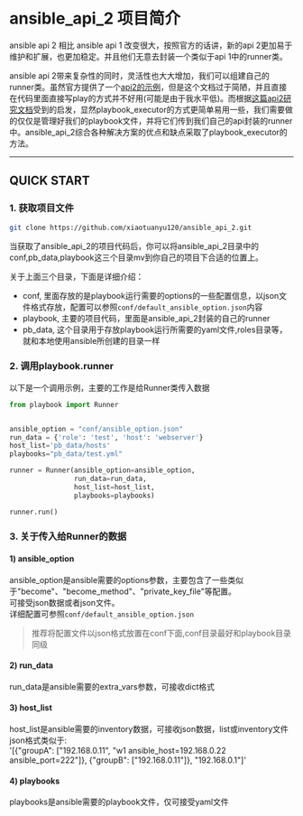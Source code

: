 # ansible_api_2 项目简介
ansible api 2 相比 ansible api 1 改变很大，按照官方的话讲，新的api 2更加易于维护和扩展，也更加稳定。并且他们无意去封装一个类似于api 1中的runner类。

ansible api 2带来复杂性的同时，灵活性也大大增加，我们可以组建自己的runner类。虽然官方提供了一个[api2的示例](http://docs.ansible.com/ansible/dev_guide/developing_api.html)，但是这个文档过于简陋，并且直接在代码里面直接写play的方式并不好用(可能是由于我水平低)。而根据[这篇api2研究文档](https://serversforhackers.com/running-ansible-2-programmatically)受到的启发，显然playbook_executor的方式更简单易用一些，我们需要做的仅仅是管理好我们的playbook文件，并将它们传到我们自己的api封装的runner中。ansible_api_2综合各种解决方案的优点和缺点采取了playbook_executor的方法。

---
## QUICK START
### 1. 获取项目文件
``` bash
git clone https://github.com/xiaotuanyu120/ansible_api_2.git
```
当获取了ansible_api_2的项目代码后，你可以将ansible_api_2目录中的conf,pb_data,playbook这三个目录mv到你自己的项目下合适的位置上。

关于上面三个目录，下面是详细介绍：
- conf, 里面存放的是playbook运行需要的options的一些配置信息，以json文件格式存放，配置可以参照`conf/default_ansible_option.json`内容
- playbook, 主要的项目代码，里面是ansible_api_2封装的自己的runner
- pb_data, 这个目录用于存放playbook运行所需要的yaml文件,roles目录等，就和本地使用ansible所创建的目录一样

### 2. 调用playbook.runner
以下是一个调用示例，主要的工作是给Runner类传入数据
``` python
from playbook import Runner


ansible_option = "conf/ansible_option.json"
run_data = {'role': 'test', 'host': 'webserver'}
host_list='pb_data/hosts'
playbooks="pb_data/test.yml"

runner = Runner(ansible_option=ansible_option,
                run_data=run_data,
                host_list=host_list,
                playbooks=playbooks)

runner.run()
```

### 3. 关于传入给Runner的数据
#### 1) ansible_option
ansible_option是ansible需要的options参数，主要包含了一些类似于"become"、"become_method"、"private_key_file"等配置。  
可接受json数据或者json文件。  
详细配置可参照`conf/default_ansible_option.json`  
> 推荐将配置文件以json格式放置在conf下面,conf目录最好和playbook目录同级

#### 2) run_data
run_data是ansible需要的extra_vars参数，可接收dict格式

#### 3) host_list
host_list是ansible需要的inventory数据，可接收json数据，list或inventory文件  
json格式类似于:  
'[{"groupA": ["192.168.0.11", "w1 ansible_host=192.168.0.22 ansible_port=222"]}, {"groupB": ["192.168.0.11"]}, "192.168.0.1"]'

#### 4) playbooks
playbooks是ansible需要的playbook文件，仅可接受yaml文件
